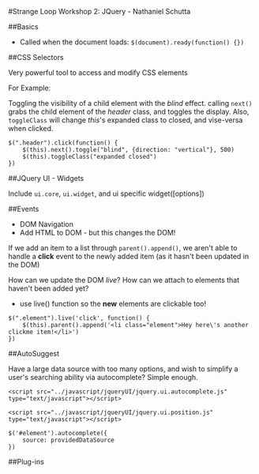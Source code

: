 #Strange Loop Workshop 2: JQuery - Nathaniel Schutta

##Basics 

* Called when the document loads: ```$(document).ready(function() {})```


##CSS Selectors

Very powerful tool to access and modify CSS elements

For Example:

Toggling the visibility of a child element with the _blind_ effect.  calling ```next()``` grabs the child element of the _header_ class, and toggles the display.  Also, ```toggleClass``` will change _this_'s expanded class to closed, and vise-versa when clicked.

```
$(".header").click(function() {
    $(this).next().toggle("blind", {direction: "vertical"}, 500)
    $(this).toggleClass("expanded closed")
})
```


##JQuery UI - Widgets

Include ```ui.core```, ```ui.widget```, and ui specific widget([options])


##Events

* DOM Navigation
* Add HTML to DOM - but this changes the DOM!

If we add an item to a list through ```parent().append()```, we aren't able to handle a **click** event to the newly added item (as it hasn't been updated in the DOM)

How can we update the DOM _live_?  How can we attach to elements that haven't been added yet?

* use live() function so the **new** elements are clickable too!

```
$(".element").live('click', function() {
    $(this).parent().append('<li class="element">Hey here\'s another clickme item!</li>')
})
```


##AutoSuggest

Have a large data source with too many options, and wish to simplify a user's searching ability via autocomplete? Simple enough.

```
<script src="../javascript/jqueryUI/jquery.ui.autocomplete.js" type="text/javascript"></script>
```

```
<script src="../javascript/jqueryUI/jquery.ui.position.js" type="text/javascript"></script>
```

```
$('#element').autocomplete({
    source: providedDataSource
})
```


##Plug-ins


